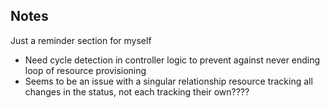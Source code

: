## Notes
Just a reminder section for myself

- Need cycle detection in controller logic to prevent against never ending loop of resource provisioning
- Seems to be an issue with a singular relationship resource tracking all changes in the status, not each tracking their own????